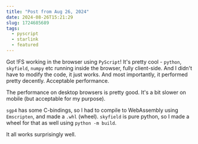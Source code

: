 ```yaml
---
title: "Post from Aug 26, 2024"
date: 2024-08-26T15:21:29
slug: 1724685689
tags:
  - pyscript
  - starlink
  - featured
---
```

Got !FS working in the browser using `PyScript`! It's pretty cool - `python`, `skyfield`, `numpy` etc running inside the browser, fully client-side. And I didn't have to modify the code, it just works. And most importantly, it performed pretty decently. Acceptable performance.

The performance on desktop browsers is pretty good. It's a bit slower on mobile (but acceptable for my purpose).

`sgp4` has some C-bindings, so I had to compile to WebAssembly using `Emscripten`, and made a `.whl` (wheel). `skyfield` is pure python, so I made a wheel for that as well using `python -m build`.

It all works surprisingly well.